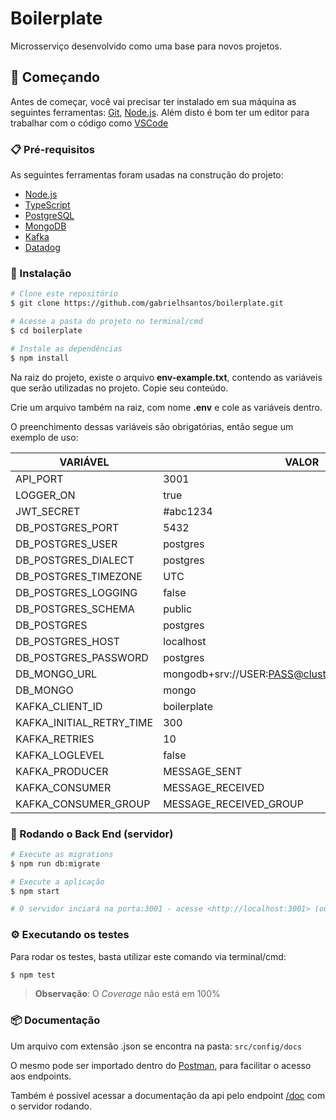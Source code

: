 # Boilerplate

Microsserviço desenvolvido como uma base para novos projetos.

## 🚀 Começando

Antes de começar, você vai precisar ter instalado em sua máquina as seguintes ferramentas:
[Git](https://git-scm.com), [Node.js](https://nodejs.org/en/).
Além disto é bom ter um editor para trabalhar com o código como [VSCode](https://code.visualstudio.com/)

### 📋 Pré-requisitos

As seguintes ferramentas foram usadas na construção do projeto:

- [Node.js](https://nodejs.org/en/)
- [TypeScript](https://www.typescriptlang.org/)
- [PostgreSQL](https://www.postgresql.org/download/)
- [MongoDB](https://www.mongodb.com/try/download/community)
- [Kafka](https://kafka.apache.org/downloads)
- [Datadog](https://www.datadoghq.com/)

### 🔧 Instalação

```bash
# Clone este repositório
$ git clone https://github.com/gabrielhsantos/boilerplate.git

# Acesse a pasta do projeto no terminal/cmd
$ cd boilerplate

# Instale as dependências
$ npm install
```

Na raiz do projeto, existe o arquivo **env-example.txt**, contendo as variáveis que serão utilizadas no projeto. Copie seu conteúdo.

Crie um arquivo também na raiz, com nome **.env** e cole as variáveis dentro.

O preenchimento dessas variáveis são obrigatórias, então segue um exemplo de uso:

VARIÁVEL  | VALOR
--------- | ------
API_PORT | 3001
LOGGER_ON | true
JWT_SECRET | #abc1234
DB_POSTGRES_PORT | 5432
DB_POSTGRES_USER | postgres
DB_POSTGRES_DIALECT | postgres
DB_POSTGRES_TIMEZONE | UTC
DB_POSTGRES_LOGGING | false
DB_POSTGRES_SCHEMA | public
DB_POSTGRES | postgres
DB_POSTGRES_HOST | localhost
DB_POSTGRES_PASSWORD | postgres
DB_MONGO_URL | mongodb+srv://USER:PASS@cluster0.h5mtb.mongodb.net
DB_MONGO | mongo
KAFKA_CLIENT_ID | boilerplate
KAFKA_INITIAL_RETRY_TIME | 300
KAFKA_RETRIES | 10
KAFKA_LOGLEVEL | false
KAFKA_PRODUCER | MESSAGE_SENT
KAFKA_CONSUMER | MESSAGE_RECEIVED
KAFKA_CONSUMER_GROUP | MESSAGE_RECEIVED_GROUP

### 🎲 Rodando o Back End (servidor)

```bash
# Execute as migrations
$ npm run db:migrate

# Execute a aplicação
$ npm start

# O servidor inciará na porta:3001 - acesse <http://localhost:3001> (ou a porta que foi definida no arquivo .env)
```

### ⚙️ Executando os testes

Para rodar os testes, basta utilizar este comando via terminal/cmd:

```bash
$ npm test
```

>**Observação**:
> O *Coverage* não está em 100%

### 📦 Documentação

Um arquivo com extensão .json se encontra na pasta:
```src/config/docs```

O mesmo pode ser importado dentro do [Postman](https://www.postman.com/), para facilitar o acesso aos endpoints.

Também é possível acessar a documentação da api pelo endpoint [/doc](http://localhost:3001/api/docs/) com o servidor rodando.



